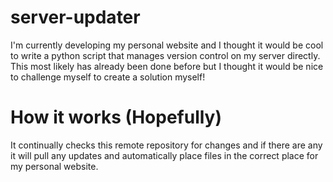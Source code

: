 # server-updater
I'm currently developing my personal website and I thought it would be cool to write a python script that manages version control on my server directly.
This most likely has already been done before but I thought it would be nice to challenge myself to create a solution myself!

# How it works (Hopefully)
It continually checks this remote repository for changes and if there are any it will pull any updates and automatically place files in the correct place for my personal website.
